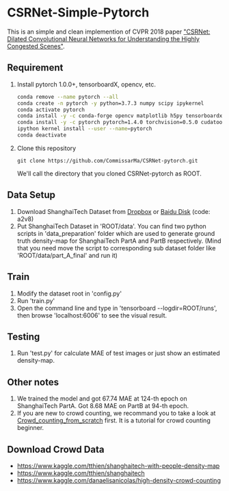 # CSRNet-Simple-Pytorch
This is an simple and clean implemention of CVPR 2018 paper ["CSRNet: Dilated Convolutional Neural Networks for Understanding the Highly Congested Scenes"](https://arxiv.org/abs/1802.10062).  

## Requirement
1. Install pytorch 1.0.0+, tensorboardX, opencv, etc.

    ```bash
    conda remove --name pytorch --all
    conda create -n pytorch -y python=3.7.3 numpy scipy ipykernel
    conda activate pytorch
    conda install -y -c conda-forge opencv matplotlib h5py tensorboardx tqdm pylint
    conda install -y -c pytorch pytorch=1.4.0 torchvision=0.5.0 cudatoolkit=10.1
    ipython kernel install --user --name=pytorch
    conda deactivate
    ```

2. Clone this repository  
    ```git
    git clone https://github.com/CommissarMa/CSRNet-pytorch.git
    ```
    We'll call the directory that you cloned CSRNet-pytorch as ROOT.

## Data Setup
1. Download ShanghaiTech Dataset from
[Dropbox](https://www.dropbox.com/s/fipgjqxl7uj8hd5/ShanghaiTech.zip?dl=0) or [Baidu Disk](https://pan.baidu.com/s/101mNo_Vz21IwDYnYTnLQpw) (code: a2v8)   
2. Put ShanghaiTech Dataset in 'ROOT/data'. 
You can find two python scripts in 
'data_preparation' folder which are used to generate ground truth density-map for 
ShanghaiTech PartA and PartB respectively. (Mind that you need move the script to corresponding 
sub dataset folder like 'ROOT/data/part_A_final' and run it)  
## Train
1. Modify the dataset root in 'config.py'   
2. Run 'train.py'
3. Open the command line and type in 'tensorboard --logdir=ROOT/runs', then browse 'localhost:6006' to see the visual result. 

## Testing
1. Run 'test.py' for calculate MAE of test images or just show an estimated density-map. 

## Other notes
1. We trained the model and got 67.74 MAE at 124-th epoch on ShanghaiTech PartA. Got 8.68 
MAE on PartB at 94-th epoch. 
2. If you are new to crowd counting, we recommand you to take a look at [Crowd_counting_from_scratch](https://github.com/CommissarMa/Crowd_counting_from_scratch) first. It is a tutorial for crowd counting beginner.


## Download Crowd Data
* https://www.kaggle.com/tthien/shanghaitech-with-people-density-map
* https://www.kaggle.com/tthien/shanghaitech
* https://www.kaggle.com/danaelisanicolas/high-density-crowd-counting
